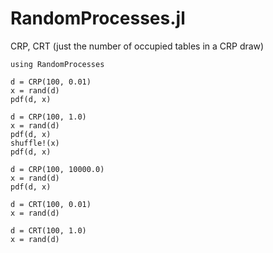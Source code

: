 RandomProcesses.jl
==================

CRP, CRT (just the number of occupied tables in a CRP draw)

	using RandomProcesses

	d = CRP(100, 0.01)
	x = rand(d)
	pdf(d, x)

	d = CRP(100, 1.0)
	x = rand(d)
	pdf(d, x)
	shuffle!(x)
	pdf(d, x)

	d = CRP(100, 10000.0)
	x = rand(d)
	pdf(d, x)

	d = CRT(100, 0.01)
	x = rand(d)

	d = CRT(100, 1.0)
	x = rand(d)
